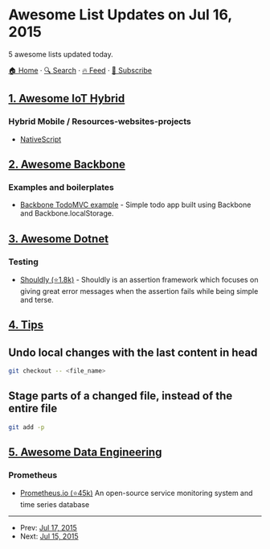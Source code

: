# Awesome List Updates on Jul 16, 2015

5 awesome lists updated today.

[🏠 Home](/README.md) · [🔍 Search](https://test.trackawesomelist.com/search/) · [🔥 Feed](https://test.trackawesomelist.com/feed.xml) · [📮 Subscribe](https://trackawesomelist.us17.list-manage.com/subscribe?u=d2f0117aa829c83a63ec63c2f&id=36a103854c)



## [1. Awesome IoT Hybrid](/content/weblancaster/awesome-IoT-hybrid/README.md)

### Hybrid Mobile / Resources-websites-projects

*   [NativeScript](https://www.nativescript.org/)

## [2. Awesome Backbone](/content/sadcitizen/awesome-backbone/README.md)

### Examples and boilerplates

*   [Backbone TodoMVC example](http://todomvc.com/examples/backbone/) - Simple todo app built using Backbone and Backbone.localStorage.

## [3. Awesome Dotnet](/content/quozd/awesome-dotnet/README.md)

### Testing

*   [Shouldly (⭐1.8k)](https://github.com/shouldly/shouldly) - Shouldly is an assertion framework which focuses on giving great error messages when the assertion fails while being simple and terse.

## [4. Tips](/content/git-tips/tips/README.md)
## Undo local changes with the last content in head

```sh
git checkout -- <file_name>
```
## Stage parts of a changed file, instead of the entire file

```sh
git add -p
```

## [5. Awesome Data Engineering](/content/igorbarinov/awesome-data-engineering/README.md)

### Prometheus

*   [Prometheus.io (⭐45k)](https://github.com/prometheus/prometheus) An open-source service monitoring system and time series database

---

- Prev: [Jul 17, 2015](/content/2015/07/17/README.md)
- Next: [Jul 15, 2015](/content/2015/07/15/README.md)
